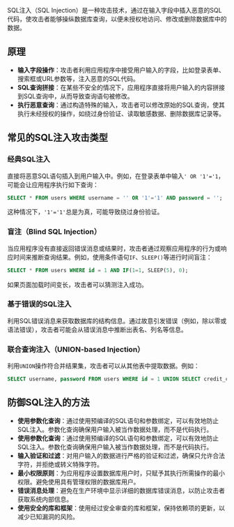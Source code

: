 SQL注入（SQL Injection）是一种攻击技术，通过在输入字段中插入恶意的SQL代码，使攻击者能够操纵数据库查询，以便未授权地访问、修改或删除数据库中的数据。

## 原理

-   **输入字段操作**：攻击者利用应用程序中接受用户输入的字段，比如登录表单、搜索框或URL参数等，注入恶意的SQL代码。
-   **SQL查询拼接**：在某些不安全的情况下，应用程序直接将用户输入的内容拼接到SQL查询中，从而导致查询语句被修改。
-   **执行恶意查询**：通过构造特殊的输入，攻击者可以修改原始的SQL查询，使其执行未经授权的操作，如绕过身份验证、读取敏感数据、删除数据库记录等。

## 常见的SQL注入攻击类型

### 经典SQL注入

直接将恶意SQL语句插入到用户输入中。例如，在登录表单中输入`' OR '1'='1`，可能会让应用程序执行如下查询：

```sql
SELECT * FROM users WHERE username = '' OR '1'='1' AND password = '';
```

这种情况下，`'1'='1'`总是为真，可能导致绕过身份验证。

### 盲注（Blind SQL Injection）

当应用程序没有直接返回错误消息或结果时，攻击者通过观察应用程序的行为或响应时间来推断查询结果。例如，使用条件语句`IF`、`SLEEP()`等进行时间盲注：

```sql
SELECT * FROM users WHERE id = 1 AND IF(1=1, SLEEP(5), 0);
```

如果页面加载时间变长，攻击者可以猜测注入成功。

### 基于错误的SQL注入

利用SQL错误消息来获取数据库的结构信息。通过故意引发错误（例如，除以零或语法错误），攻击者可能会从错误消息中推断出表名、列名等信息。

### 联合查询注入（UNION-based Injection）

利用`UNION`操作符合并结果集，攻击者可以从其他表中提取数据。例如：

```sql
SELECT username, password FROM users WHERE id = 1 UNION SELECT credit_card_number, expiry FROM credit_cards;
```

## 防御SQL注入的方法

-   **使用参数化查询**：通过使用预编译的SQL语句和参数绑定，可以有效地防止SQL注入。参数化查询确保用户输入被当作数据处理，而不是代码执行。
-   **使用参数化查询**：通过使用预编译的SQL语句和参数绑定，可以有效地防止SQL注入。参数化查询确保用户输入被当作数据处理，而不是代码执行。
-   **输入验证和过滤**：对用户输入的数据进行严格的验证和过滤，确保只允许合法字符，并拒绝或转义特殊字符。
-   **最小权限原则**：为应用程序设置数据库用户时，只赋予其执行所需操作的最小权限。避免使用具有管理权限的数据库用户。
-   **错误消息处理**：避免在生产环境中显示详细的数据库错误消息，以防止攻击者获取系统内部信息。
-   **使用安全的库和框架**：使用经过安全审查的库和框架，保持依赖项的更新，以减少已知漏洞的风险。
